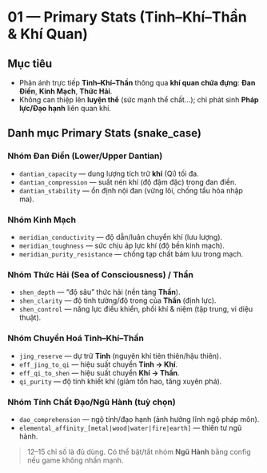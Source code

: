 # 01 — Primary Stats (Tinh–Khí–Thần & Khí Quan)

## Mục tiêu
- Phản ánh trực tiếp **Tinh–Khí–Thần** thông qua **khí quan chứa đựng**: **Đan Điền**, **Kinh Mạch**, **Thức Hải**.
- Không can thiệp lên **luyện thể** (sức mạnh thể chất…); chỉ phát sinh **Pháp lực/Đạo hạnh** liên quan khí.

## Danh mục Primary Stats (snake_case)

### Nhóm Đan Điền (Lower/Upper Dantian)
- `dantian_capacity` — dung lượng tích trữ **khí** (Qi) tối đa.
- `dantian_compression` — suất nén khí (độ đậm đặc) trong đan điền.
- `dantian_stability` — ổn định nội đan (vững lõi, chống tẩu hỏa nhập ma).

### Nhóm Kinh Mạch
- `meridian_conductivity` — độ dẫn/luân chuyển khí (lưu lượng).
- `meridian_toughness` — sức chịu áp lực khí (độ bền kinh mạch).
- `meridian_purity_resistance` — chống tạp chất bám lưu trong mạch.

### Nhóm Thức Hải (Sea of Consciousness) / Thần
- `shen_depth` — “độ sâu” thức hải (nền tảng **Thần**).
- `shen_clarity` — độ tinh tường/độ trong của **Thần** (định lực).
- `shen_control` — năng lực điều khiển, phối khí & niệm (tập trung, vi diệu thuật).

### Nhóm Chuyển Hoá Tinh–Khí–Thần
- `jing_reserve` — dự trữ **Tinh** (nguyên khí tiên thiên/hậu thiên).
- `eff_jing_to_qi` — hiệu suất chuyển **Tinh → Khí**.
- `eff_qi_to_shen` — hiệu suất chuyển **Khí → Thần**.
- `qi_purity` — độ tinh khiết khí (giảm tổn hao, tăng xuyên phá).

### Nhóm Tính Chất Đạo/Ngũ Hành (tuỳ chọn)
- `dao_comprehension` — ngộ tính/đạo hạnh (ảnh hưởng lĩnh ngộ pháp môn).
- `elemental_affinity_[metal|wood|water|fire|earth]` — thiên tư ngũ hành.

> 12–15 chỉ số là đủ dùng. Có thể bật/tắt nhóm **Ngũ Hành** bằng config nếu game không nhấn mạnh.
